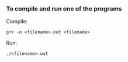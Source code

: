 ### To compile and run one of the programs


Compile:

`g++ -o <filename>.out <filename>`

Run:

`./<filename>.out`

